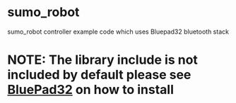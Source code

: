 # sumo_robot
sumo_robot controller example code which uses Bluepad32 bluetooth stack

# NOTE: The library include is not included by default please see [BluePad32](https://bluepad32.readthedocs.io/en/latest/plat_arduino/) on how to install
